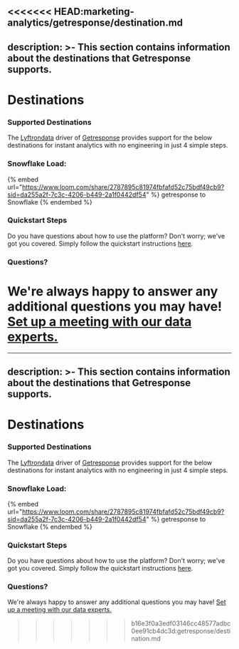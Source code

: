 <<<<<<< HEAD:marketing-analytics/getresponse/destination.md
---
description: >-
    This section contains information about the destinations that Getresponse
    supports.
---

# Destinations

### Supported Destinations

The [Lyftrondata](https://www.lyftrondata.com/) driver of [Getresponse](https://www.lyftrondata.com/integration/marketing-analytics/getresponse/) provides support for the below destinations for instant analytics with no engineering in just 4 simple steps.

### Snowflake Load:

{% embed url="https://www.loom.com/share/2787895c81974fbfafd52c75bdf49cb9?sid=da255a2f-7c3c-4206-b449-2a1f0442df54" %}
getresponse to Snowflake
{% endembed %}

### Quickstart Steps

Do you have questions about how to use the platform? Don't worry; we've got you covered. Simply follow the quickstart instructions [here](../../../quickstart-steps.md).

### Questions? <a href="#questions" id="questions"></a>

We're always happy to answer any additional questions you may have! [Set up a meeting with our data experts.](https://www.lyftrondata.com/book-a-meeting/)
=======
---
description: >-
    This section contains information about the destinations that Getresponse
    supports.
---

# Destinations

### Supported Destinations

The [Lyftrondata](https://www.lyftrondata.com/) driver of [Getresponse](https://www.lyftrondata.com/integration/marketing-analytics/getresponse/) provides support for the below destinations for instant analytics with no engineering in just 4 simple steps.

### Snowflake Load:

{% embed url="https://www.loom.com/share/2787895c81974fbfafd52c75bdf49cb9?sid=da255a2f-7c3c-4206-b449-2a1f0442df54" %}
getresponse to Snowflake
{% endembed %}

### Quickstart Steps

Do you have questions about how to use the platform? Don't worry; we've got you covered. Simply follow the quickstart instructions [here](../../../quickstart-steps.md).

### Questions? <a href="#questions" id="questions"></a>

We're always happy to answer any additional questions you may have! [Set up a meeting with our data experts.](https://www.lyftrondata.com/book-a-meeting/)
>>>>>>> b16e3f0a3edf03146cc48577adbc0ee91cb4dc3d:getresponse/destination.md
